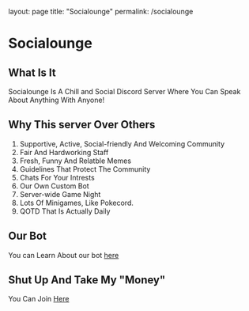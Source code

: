 layout: page
title: "Socialounge"
permalink: /socialounge

# Socialounge

## What Is It
Socialounge Is A Chill and Social Discord Server Where You Can Speak About Anything With Anyone!

## Why This server Over Others

1. Supportive, Active, Social-friendly And Welcoming Community
2. Fair And Hardworking Staff
3. Fresh, Funny And Relatble Memes
4. Guidelines That Protect The Community
5. Chats For Your Intrests
6. Our Own Custom Bot
7. Server-wide Game Night
8. Lots Of Minigames, Like Pokecord.
9. QOTD That Is Actually Daily

## Our Bot
You can Learn About our bot [here](diligamer.github.io/socialounge/bot)

## Shut Up And Take My "Money"
You Can Join [Here](invite.gg/socialounge)
